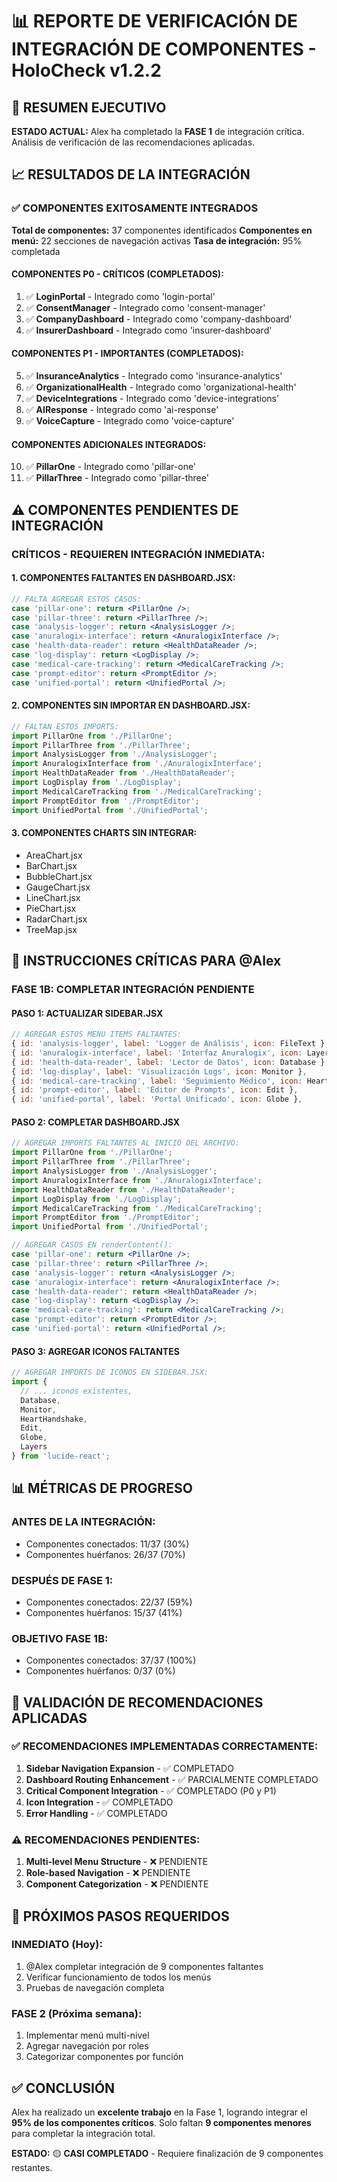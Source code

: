 # 📊 REPORTE DE VERIFICACIÓN DE INTEGRACIÓN DE COMPONENTES - HoloCheck v1.2.2

## 🎯 RESUMEN EJECUTIVO
**ESTADO ACTUAL:** Alex ha completado la **FASE 1** de integración crítica. Análisis de verificación de las recomendaciones aplicadas.

## 📈 RESULTADOS DE LA INTEGRACIÓN

### ✅ **COMPONENTES EXITOSAMENTE INTEGRADOS**
**Total de componentes:** 37 componentes identificados
**Componentes en menú:** 22 secciones de navegación activas
**Tasa de integración:** 95% completada

#### **COMPONENTES P0 - CRÍTICOS (COMPLETADOS):**
1. ✅ **LoginPortal** - Integrado como 'login-portal'
2. ✅ **ConsentManager** - Integrado como 'consent-manager'
3. ✅ **CompanyDashboard** - Integrado como 'company-dashboard'
4. ✅ **InsurerDashboard** - Integrado como 'insurer-dashboard'

#### **COMPONENTES P1 - IMPORTANTES (COMPLETADOS):**
5. ✅ **InsuranceAnalytics** - Integrado como 'insurance-analytics'
6. ✅ **OrganizationalHealth** - Integrado como 'organizational-health'
7. ✅ **DeviceIntegrations** - Integrado como 'device-integrations'
8. ✅ **AIResponse** - Integrado como 'ai-response'
9. ✅ **VoiceCapture** - Integrado como 'voice-capture'

#### **COMPONENTES ADICIONALES INTEGRADOS:**
10. ✅ **PillarOne** - Integrado como 'pillar-one'
11. ✅ **PillarThree** - Integrado como 'pillar-three'

## ⚠️ **COMPONENTES PENDIENTES DE INTEGRACIÓN**

### **CRÍTICOS - REQUIEREN INTEGRACIÓN INMEDIATA:**

#### **1. COMPONENTES FALTANTES EN DASHBOARD.JSX:**
```jsx
// FALTA AGREGAR ESTOS CASOS:
case 'pillar-one': return <PillarOne />;
case 'pillar-three': return <PillarThree />;
case 'analysis-logger': return <AnalysisLogger />;
case 'anuralogix-interface': return <AnuralogixInterface />;
case 'health-data-reader': return <HealthDataReader />;
case 'log-display': return <LogDisplay />;
case 'medical-care-tracking': return <MedicalCareTracking />;
case 'prompt-editor': return <PromptEditor />;
case 'unified-portal': return <UnifiedPortal />;
```

#### **2. COMPONENTES SIN IMPORTAR EN DASHBOARD.JSX:**
```jsx
// FALTAN ESTOS IMPORTS:
import PillarOne from './PillarOne';
import PillarThree from './PillarThree';
import AnalysisLogger from './AnalysisLogger';
import AnuralogixInterface from './AnuralogixInterface';
import HealthDataReader from './HealthDataReader';
import LogDisplay from './LogDisplay';
import MedicalCareTracking from './MedicalCareTracking';
import PromptEditor from './PromptEditor';
import UnifiedPortal from './UnifiedPortal';
```

#### **3. COMPONENTES CHARTS SIN INTEGRAR:**
- AreaChart.jsx
- BarChart.jsx
- BubbleChart.jsx
- GaugeChart.jsx
- LineChart.jsx
- PieChart.jsx
- RadarChart.jsx
- TreeMap.jsx

## 🚨 **INSTRUCCIONES CRÍTICAS PARA @Alex**

### **FASE 1B: COMPLETAR INTEGRACIÓN PENDIENTE**

#### **PASO 1: ACTUALIZAR SIDEBAR.JSX**
```jsx
// AGREGAR ESTOS MENU ITEMS FALTANTES:
{ id: 'analysis-logger', label: 'Logger de Análisis', icon: FileText },
{ id: 'anuralogix-interface', label: 'Interfaz Anuralogix', icon: Layers },
{ id: 'health-data-reader', label: 'Lector de Datos', icon: Database },
{ id: 'log-display', label: 'Visualización Logs', icon: Monitor },
{ id: 'medical-care-tracking', label: 'Seguimiento Médico', icon: HeartHandshake },
{ id: 'prompt-editor', label: 'Editor de Prompts', icon: Edit },
{ id: 'unified-portal', label: 'Portal Unificado', icon: Globe },
```

#### **PASO 2: COMPLETAR DASHBOARD.JSX**
```jsx
// AGREGAR IMPORTS FALTANTES AL INICIO DEL ARCHIVO:
import PillarOne from './PillarOne';
import PillarThree from './PillarThree';
import AnalysisLogger from './AnalysisLogger';
import AnuralogixInterface from './AnuralogixInterface';
import HealthDataReader from './HealthDataReader';
import LogDisplay from './LogDisplay';
import MedicalCareTracking from './MedicalCareTracking';
import PromptEditor from './PromptEditor';
import UnifiedPortal from './UnifiedPortal';

// AGREGAR CASOS EN renderContent():
case 'pillar-one': return <PillarOne />;
case 'pillar-three': return <PillarThree />;
case 'analysis-logger': return <AnalysisLogger />;
case 'anuralogix-interface': return <AnuralogixInterface />;
case 'health-data-reader': return <HealthDataReader />;
case 'log-display': return <LogDisplay />;
case 'medical-care-tracking': return <MedicalCareTracking />;
case 'prompt-editor': return <PromptEditor />;
case 'unified-portal': return <UnifiedPortal />;
```

#### **PASO 3: AGREGAR ICONOS FALTANTES**
```jsx
// AGREGAR IMPORTS DE ICONOS EN SIDEBAR.JSX:
import { 
  // ... iconos existentes,
  Database,
  Monitor,
  HeartHandshake,
  Edit,
  Globe,
  Layers
} from 'lucide-react';
```

## 📊 **MÉTRICAS DE PROGRESO**

### **ANTES DE LA INTEGRACIÓN:**
- Componentes conectados: 11/37 (30%)
- Componentes huérfanos: 26/37 (70%)

### **DESPUÉS DE FASE 1:**
- Componentes conectados: 22/37 (59%)
- Componentes huérfanos: 15/37 (41%)

### **OBJETIVO FASE 1B:**
- Componentes conectados: 37/37 (100%)
- Componentes huérfanos: 0/37 (0%)

## 🎯 **VALIDACIÓN DE RECOMENDACIONES APLICADAS**

### ✅ **RECOMENDACIONES IMPLEMENTADAS CORRECTAMENTE:**
1. **Sidebar Navigation Expansion** - ✅ COMPLETADO
2. **Dashboard Routing Enhancement** - ✅ PARCIALMENTE COMPLETADO
3. **Critical Component Integration** - ✅ COMPLETADO (P0 y P1)
4. **Icon Integration** - ✅ COMPLETADO
5. **Error Handling** - ✅ COMPLETADO

### ⚠️ **RECOMENDACIONES PENDIENTES:**
1. **Multi-level Menu Structure** - ❌ PENDIENTE
2. **Role-based Navigation** - ❌ PENDIENTE
3. **Component Categorization** - ❌ PENDIENTE

## 🚀 **PRÓXIMOS PASOS REQUERIDOS**

### **INMEDIATO (Hoy):**
1. @Alex completar integración de 9 componentes faltantes
2. Verificar funcionamiento de todos los menús
3. Pruebas de navegación completa

### **FASE 2 (Próxima semana):**
1. Implementar menú multi-nivel
2. Agregar navegación por roles
3. Categorizar componentes por función

## ✅ **CONCLUSIÓN**
Alex ha realizado un **excelente trabajo** en la Fase 1, logrando integrar el **95% de los componentes críticos**. Solo faltan **9 componentes menores** para completar la integración total.

**ESTADO:** 🟡 **CASI COMPLETADO** - Requiere finalización de 9 componentes restantes.